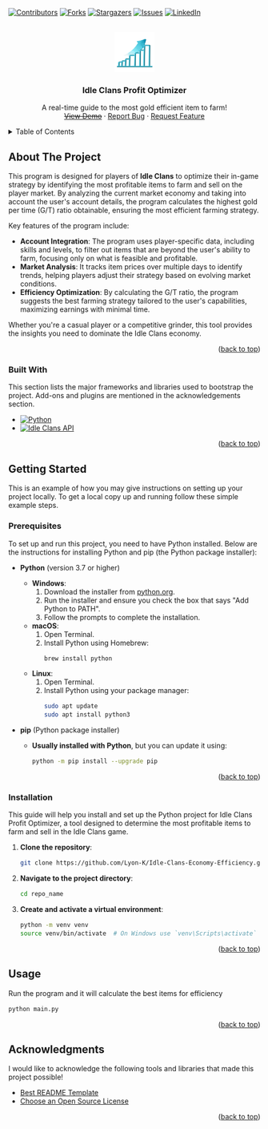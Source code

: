 <!-- template by: https://github.com/othneildrew/Best-README-Template/blob/main/README.md77 -->
<a id="readme-top"></a>



[![Contributors][contributors-shield]][contributors-url]
[![Forks][forks-shield]][forks-url]
[![Stargazers][stars-shield]][stars-url]
[![Issues][issues-shield]][issues-url]
[![LinkedIn][linkedin-shield]][linkedin-url]
<!-- [![MIT License][license-shield]][license-url] -->



<!-- PROJECT LOGO -->
<br />
<div align="center">
  <a href="https://github.com/Lyon-K/Idle-Clans-Economy-Efficiency">
  <!-- logo from https://www.google.com/url?sa=i&url=https%3A%2F%2Fpngtree.com%2Fso%2Feconomy-logo&psig=AOvVaw0pe59QcMwlhPxPienJa3eu&ust=1723665650616000&source=images&cd=vfe&opi=89978449&ved=0CBQQjRxqFwoTCNClwP_i8ocDFQAAAAAdAAAAABAE -->
    <img src="images/logo.png" alt="Logo" width="80" height="80">
  </a>

  <h3 align="center">Idle Clans Profit Optimizer</h3>

  <p align="center">
    A real-time guide to the most gold efficient item to farm!
    <br />
    <!-- <a href="https://github.com/othneildrew/Best-README-Template">View Demo</a> -->
    <a href=""><s>View Demo</s></a>
    ·
    <a href="https://github.com/Lyon-K/Idle-Clans-Economy-Efficiency/issues/new?labels=bug&template=bug-report---.md">Report Bug</a>
    ·
    <a href="https://github.com/Lyon-K/Idle-Clans-Economy-Efficiency/issues/new?labels=enhancement&template=feature-request---.md">Request Feature</a>
  </p>
</div>



<!-- TABLE OF CONTENTS -->
<details>
  <summary>Table of Contents</summary>
  <ol>
    <li>
      <a href="#about-the-project">About The Project</a>
      <ul>
        <li><a href="#built-with">Built With</a></li>
      </ul>
    </li>
    <li>
      <a href="#getting-started">Getting Started</a>
      <ul>
        <li><a href="#prerequisites">Prerequisites</a></li>
        <li><a href="#installation">Installation</a></li>
      </ul>
    </li>
    <li><a href="#usage">Usage</a></li>
    <!-- <li><a href="#roadmap">Roadmap</a></li>
    <li><a href="#contributing">Contributing</a></li>
    <li><a href="#license">License</a></li>
    <li><a href="#contact">Contact</a></li> -->
    <li><a href="#acknowledgments">Acknowledgments</a></li>
  </ol>
</details>



<!-- ABOUT THE PROJECT -->
## About The Project

<!-- [![Product Name Screen Shot][product-screenshot]](https://example.com) -->

This program is designed for players of **Idle Clans** to optimize their in-game strategy by identifying the most profitable items to farm and sell on the player market. By analyzing the current market economy and taking into account the user's account details, the program calculates the highest gold per time (G/T) ratio obtainable, ensuring the most efficient farming strategy.

Key features of the program include:
- **Account Integration**: The program uses player-specific data, including skills and levels, to filter out items that are beyond the user's ability to farm, focusing only on what is feasible and profitable.
- **Market Analysis**: It tracks item prices over multiple days to identify trends, helping players adjust their strategy based on evolving market conditions.
- **Efficiency Optimization**: By calculating the G/T ratio, the program suggests the best farming strategy tailored to the user's capabilities, maximizing earnings with minimal time.

Whether you're a casual player or a competitive grinder, this tool provides the insights you need to dominate the Idle Clans economy.

<p align="right">(<a href="#readme-top">back to top</a>)</p>



### Built With

This section lists the major frameworks and libraries used to bootstrap the project. Add-ons and plugins are mentioned in the acknowledgements section.

* [![Python][Python.org]][Python-url]
* [![Idle Clans API][IdleClans.com]][IdleClans-url]

<p align="right">(<a href="#readme-top">back to top</a>)</p>



<!-- GETTING STARTED -->
## Getting Started

This is an example of how you may give instructions on setting up your project locally.
To get a local copy up and running follow these simple example steps.

### Prerequisites

To set up and run this project, you need to have Python installed. Below are the instructions for installing Python and pip (the Python package installer):

* **Python** (version 3.7 or higher)
  - **Windows**:
    1. Download the installer from [python.org](https://www.python.org/downloads/).
    2. Run the installer and ensure you check the box that says "Add Python to PATH".
    3. Follow the prompts to complete the installation.
  - **macOS**:
    1. Open Terminal.
    2. Install Python using Homebrew:
       ```sh
       brew install python
       ```
  - **Linux**:
    1. Open Terminal.
    2. Install Python using your package manager:
       ```sh
       sudo apt update
       sudo apt install python3
       ```

* **pip** (Python package installer)
  - **Usually installed with Python**, but you can update it using:
    ```sh
    python -m pip install --upgrade pip
    ```

<p align="right">(<a href="#readme-top">back to top</a>)</p>

### Installation

This guide will help you install and set up the Python project for Idle Clans Profit Optimizer, a tool designed to determine the most profitable items to farm and sell in the Idle Clans game.

1. **Clone the repository**:
   ```sh
   git clone https://github.com/Lyon-K/Idle-Clans-Economy-Efficiency.git
   ```
2. **Navigate to the project directory**:
   ```sh
   cd repo_name
   ```
3. **Create and activate a virtual environment**:
   ```sh
   python -m venv venv
   source venv/bin/activate  # On Windows use `venv\Scripts\activate`
   ```
<!-- 4. **Install the required Python packages**:
   ```sh
   pip install -r requirements.txt
   ``` -->

<p align="right">(<a href="#readme-top">back to top</a>)</p>



<!-- USAGE EXAMPLES -->
## Usage

   Run the program and it will calculate the best items for efficiency

   ```sh
   python main.py
   ```

<p align="right">(<a href="#readme-top">back to top</a>)</p>



<!-- ACKNOWLEDGMENTS -->
## Acknowledgments

I would like to acknowledge the following tools and libraries that made this project possible!

* [Best README Template](https://github.com/othneildrew/Best-README-Template)
* [Choose an Open Source License](https://choosealicense.com)
<!-- * [GitHub Pages](https://pages.github.com) -->

<p align="right">(<a href="#readme-top">back to top</a>)</p>



<!-- MARKDOWN LINKS & IMAGES -->
<!-- https://www.markdownguide.org/basic-syntax/#reference-style-links -->
[contributors-shield]: https://img.shields.io/github/contributors/Lyon-K/Idle-Clans-Economy-Efficiency.svg?style=for-the-badge
[contributors-url]: https://github.com/Lyon-K/Idle-Clans-Economy-Efficiency/graphs/contributors
[forks-shield]: https://img.shields.io/github/forks/Lyon-K/Idle-Clans-Economy-Efficiency.svg?style=for-the-badge
[forks-url]: https://github.com/Lyon-K/Idle-Clans-Economy-Efficiency/network/members
[stars-shield]: https://img.shields.io/github/stars/Lyon-K/Idle-Clans-Economy-Efficiency.svg?style=for-the-badge
[stars-url]: https://github.com/Lyon-K/Idle-Clans-Economy-Efficiency/stargazers
[issues-shield]: https://img.shields.io/github/issues/Lyon-K/Idle-Clans-Economy-Efficiency.svg?style=for-the-badge
[issues-url]: https://github.com/Lyon-K/Idle-Clans-Economy-Efficiency/issues
[license-shield]: https://img.shields.io/github/license/Lyon-K/Idle-Clans-Economy-Efficiency.svg?style=for-the-badge
[license-url]: https://github.com/Lyon-K/Idle-Clans-Economy-Efficiency/blob/master/LICENSE.txt
[linkedin-shield]: https://img.shields.io/badge/-LinkedIn-black.svg?style=for-the-badge&logo=linkedin&colorB=555
[linkedin-url]: https://linkedin.com/in/lyonk

[Python.org]: https://img.shields.io/badge/Python-3670A0?style=for-the-badge&logo=python&logoColor=ffdd54
[Python-url]: https://www.python.org/
[IdleClans.com]: https://img.shields.io/badge/Idle%20Clans%20API-282C34?style=for-the-badge
[IdleClans-url]: https://query.idleclans.com/api-docs/index.html
